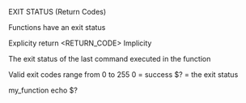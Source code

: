 EXIT STATUS (Return Codes)

Functions have an exit status

Explicity
return <RETURN_CODE>
Implicity

The exit status of the last command executed in the function

Valid exit codes range from 0 to 255
0 = success
$? = the exit status

my_function
echo $?

